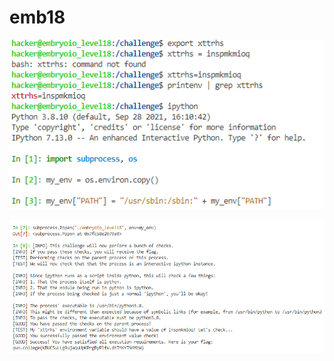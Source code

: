 # emb18

![set the environmet variable](<../../.gitbook/assets/image (214).png>)

![then use Popen(process open) method](<../../.gitbook/assets/image (173).png>)
